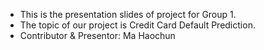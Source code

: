 - This is the presentation slides of project for Group 1.
- The topic of our project is Credit Card Default Prediction.
- Contributor & Presentor: Ma Haochun

